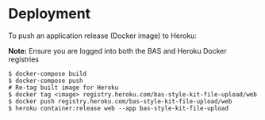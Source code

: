 # Deployment

To push an application release (Docker image) to Heroku:

**Note:** Ensure you are logged into both the BAS and Heroku Docker registries

```
$ docker-compose build
$ docker-compose push
# Re-tag built image for Heroku
$ docker tag <image> registry.heroku.com/bas-style-kit-file-upload/web
$ docker push registry.heroku.com/bas-style-kit-file-upload/web
$ heroku container:release web --app bas-style-kit-file-upload
```
